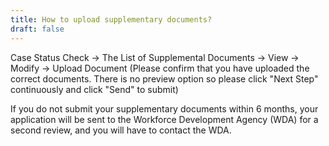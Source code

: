 ```yaml
---
title: How to upload supplementary documents?
draft: false
---
```

Case Status Check → The List of Supplemental Documents → View → Modify → Upload Document (Please confirm that you have uploaded the correct documents. There is no preview option so please click "Next Step" continuously and click "Send" to submit)

If you do not submit your supplementary documents within 6 months, your application will be sent to the Workforce Development Agency (WDA) for a second review, and you will have to contact the WDA.